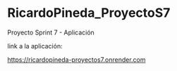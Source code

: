 # RicardoPineda_ProyectoS7
 Proyecto Sprint 7 - Aplicación

link a la aplicación:

https://ricardopineda-proyectos7.onrender.com
